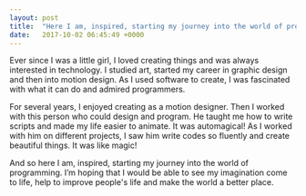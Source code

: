 ```yaml
---
layout: post
title:  "Here I am, inspired, starting my journey into the world of programming."
date:   2017-10-02 06:45:49 +0000
---
```




Ever since I was a little girl, I loved creating things and was always interested in technology. I studied art, started my career in graphic design and then into motion design. As I used software to create, I was fascinated with what it can do and admired programmers. 

For several years, I enjoyed creating as a motion designer. Then I worked with this person who could design and program. He taught me how to write scripts and made my life easier to animate. It was automagical! As I worked with him on different projects, I saw him write codes so fluently and create beautiful things. It was like magic!

And so here I am, inspired, starting my journey into the world of programming. I’m hoping that I would be able to see my imagination come to life, help to improve people's life and make the world a better place.


